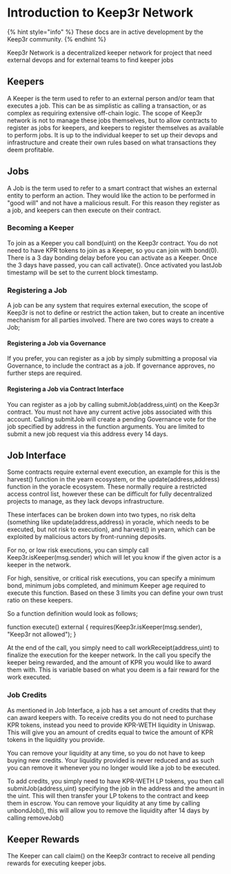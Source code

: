 # Introduction to Keep3r Network

{% hint style="info" %}
These docs are in active development by the Keep3r community.
{% endhint %}

Keep3r Network is a decentralized keeper network for project that need external devops and for external teams to find keeper jobs

## Keepers

A Keeper is the term used to refer to an external person and/or team that executes a job. This can be as simplistic as calling a transaction, or as complex as requiring extensive off-chain logic. The scope of Keep3r network is not to manage these jobs themselves, but to allow contracts to register as jobs for keepers, and keepers to register themselves as available to perform jobs. It is up to the individual keeper to set up their devops and infrastructure and create their own rules based on what transactions they deem profitable.

## Jobs

A Job is the term used to refer to a smart contract that wishes an external entity to perform an action. They would like the action to be performed in "good will" and not have a malicious result. For this reason they register as a job, and keepers can then execute on their contract.

### Becoming a Keeper

To join as a Keeper you call bond(uint) on the Keep3r contract. You do not need to have KPR tokens to join as a Keeper, so you can join with bond(0). There is a 3 day bonding delay before you can activate as a Keeper. Once the 3 days have passed, you can call activate(). Once activated you lastJob timestamp will be set to the current block timestamp.

### Registering a Job

A job can be any system that requires external execution, the scope of Keep3r is not to define or restrict the action taken, but to create an incentive mechanism for all parties involved. There are two cores ways to create a Job;

#### Registering a Job via Governance

If you prefer, you can register as a job by simply submitting a proposal via Governance, to include the contract as a job. If governance approves, no further steps are required.

#### Registering a Job via Contract Interface

You can register as a job by calling submitJob(address,uint) on the Keep3r contract. You must not have any current active jobs associated with this account. Calling submitJob will create a pending Governance vote for the job specified by address in the function arguments. You are limited to submit a new job request via this address every 14 days.

## Job Interface

Some contracts require external event execution, an example for this is the harvest() function in the yearn ecosystem, or the update(address,address) function in the yoracle ecosystem. These normally require a restricted access control list, however these can be difficult for fully decentralized projects to manage, as they lack devops infrastructure.

These interfaces can be broken down into two types, no risk delta (something like update(address,address) in yoracle, which needs to be executed, but not risk to execution), and harvest() in yearn, which can be exploited by malicious actors by front-running deposits.

For no, or low risk executions, you can simply call Keep3r.isKeeper(msg.sender) which will let you know if the given actor is a keeper in the network.

For high, sensitive, or critical risk executions, you can specify a minimum bond, minimum jobs completed, and minimum Keeper age required to execute this function. Based on these 3 limits you can define your own trust ratio on these keepers.

So a function definition would look as follows;

function execute() external {
  requires(Keep3r.isKeeper(msg.sender), "Keep3r not allowed");
}

At the end of the call, you simply need to call workReceipt(address,uint) to finalize the execution for the keeper network. In the call you specify the keeper being rewarded, and the amount of KPR you would like to award them with. This is variable based on what you deem is a fair reward for the work executed.

### Job Credits

As mentioned in Job Interface, a job has a set amount of credits that they can award keepers with. To receive credits you do not need to purchase KPR tokens, instead you need to provide KPR-WETH liquidity in Uniswap. This will give you an amount of credits equal to twice the amount of KPR tokens in the liquidity you provide.

You can remove your liquidity at any time, so you do not have to keep buying new credits. Your liquidity provided is never reduced and as such you can remove it whenever you no longer would like a job to be executed.

To add credits, you simply need to have KPR-WETH LP tokens, you then call submitJob(address,uint) specifying the job in the address and the amount in the uint. This will then transfer your LP tokens to the contract and keep them in escrow. You can remove your liquidity at any time by calling unbondJob(), this will allow you to remove the liquidity after 14 days by calling removeJob()

## Keeper Rewards

The Keeper can call claim() on the Keep3r contract to receive all pending rewards for executing keeper jobs.
